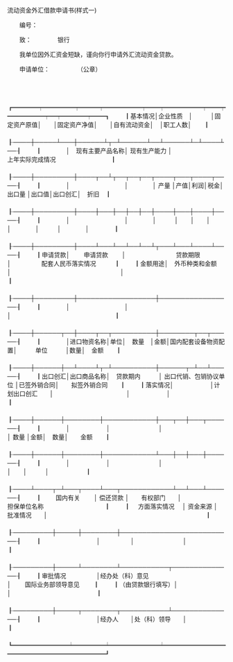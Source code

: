 



流动资金外汇借款申请书(样式一)



 

　　编号：

　　致：　　　　 银行

　　我单位因外汇资金短缺，谨向你行申请外汇流动资金贷款。

　　申请单位：　　　　　（公章）

　　


　　┏━━━━┯━━━━━┯━━━┯━━━━━━┯━━┯━━━━━━┯━━┯━━━━━━┯━┯━━━━┯━━┓
　　┃基本情况│企业性质　│　　　│固定资产原值│　　│固定资产净值│　　│自有流动资金│　│职工人数│　　┃
　　┠────┼─────┴───┼──────┴┬─┴──────┴──┴──────┴─┴────┴──┨
　　┃　　　　│　现有主要产品名称│ 现有生产能力 │　　　　　　　　　　　上年实际完成情况　　　　　　　　　┃
　　┠────┼─────────┼────┬──┴┬──┬──┬──┬────┬───┬────┬────┨
　　┃　　　　│　　　　　　　　　│　　　　│ 产量 │产值│利润│税金│ 出口量 │出口值│出口创汇│　折旧　┃
　　┠────┼─────────┼────┼───┼──┼──┼──┼────┼───┼────┼────┨
　　┃　　　　│　　　　　　　　　│　　　　│　　　│　　│　　│　　│　　　　│　　　│　　　　│　　　　┃
　　┠────┼─────────┼────┴───┴──┴──┴──┴┬───┴───┴────┴────┨
　　┃申请贷款│　　 申请贷款　　 │　　　　　　　　 贷款期限　　　　　 │　　　　　配套人民币落实情况　　　┃
　　┃金额用途│　外币种类和金额　│　　　　　　　　　　　　　　　　　　│　　　　　　　　　　　　　　　　　┃
　　┠────┼─────────┼──────────────────┼─────────────────┨
　　┃　　　　│　　　　　　　　　│　　　　　　　　　　　　　　　　　　│　　　　　　　　　　　　　　　　　┃
　　┠────┼──────┬──┼────┬──┬──────────┼────────┬──┬─────┨
　　┃　　　　│进口物资名称│单位│　数量　│金额│国内配套设备物资配置│　　　单位　　　│数量│　金额　　┃
　　┠────┼──────┼──┴────┴┬─┴──────────┼──────┬─┴──┴─────┨
　　┃出口创汇│出口商品名称│　贷款期内　　　│ 出口代销、包销协议单位 │已签外销合同│　　拟签外销合同　　┃
　　┃落实情况│　　　　　　│计划出口创汇　　│　　　　　　　　　　　　│　　　　　　│　　　　　　　　　　┃
　　┠────┼──────┼────────┼────────────┼───┬──┼───┬──────┨
　　┃　　　　│　　　　　　│　　　　　　　　│　　　　　　　　　　　　│ 数量 │金额│　数量│　　金额　　┃
　　┠────┼──────┼────────┼────────────┴───┼──┼───┼──────┨
　　┃　　　　│　　　　　　│　　　　　　　　│　　　　　　　　　　　　　　　　│　　│　　　│　　　　　　┃
　　┠────┴────┬─┴───┬────┴───┬────────────┴──┴───┴──────┨
　　┃　　 国内有关　　 │ 偿还贷款 │　　有权部门　　│　　　　　　　　　　担保单位名称　　　　　　　　　　┃
　　┃　 方面落实情况　 │ 资金来源 │　　批准情况　　│　　　　　　　　　　　　　　　　　　　　　　　　　　┃
　　┠─────────┼─────┼────────┼──────────────────────────┨
　　┃　　　　　　　　　│　　　　　│　　　　　　　　│　　　　　　　　　　　　　　　　　　　　　　　　　　┃
　　┠─────────┼─────┴────────┴───────────┬──────────────┨
　　┃审批情况　　　　　│经办处（科）意见　　　　　　　　　　　　　　　　　　│　　 国际业务部领导意见　　 ┃
　　┃（由贷款银行填写）│　　　　　　　　　　　　　　　　　　　　　　　　　　│　　　　　　　　　　　　　　┃
　　┠─────────┼─────┬────────┬───────────┴──────────────┨
　　┃　　　　　　　　　│经办人　　│处（科）领导　　│　　　　　　　　　　　　　　　　　　　　　　　　　　┃
　　┗━━━━━━━━━┷━━━━━┷━━━━━━━━┷━━━━━━━━━━━━━━━━━━━━━━━━━━┛
　　


　　